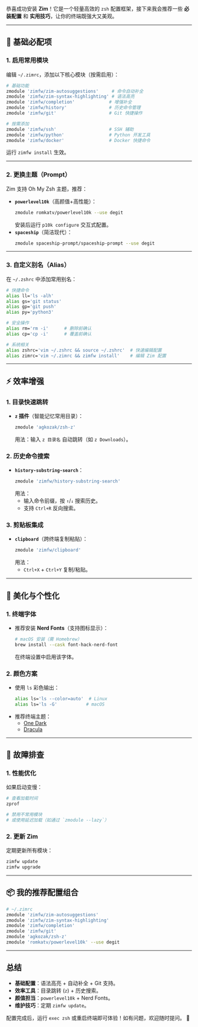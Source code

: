 恭喜成功安装 **Zim**！它是一个轻量高效的 `zsh` 配置框架，接下来我会推荐一些 **必装配置** 和 **实用技巧**，让你的终端既强大又美观。

---

## **📌 基础必配项**
### 1. **启用常用模块**
编辑 `~/.zimrc`，添加以下核心模块（按需启用）：
```sh
# 基础功能
zmodule 'zimfw/zim-autosuggestions'     # 命令自动补全
zmodule 'zimfw/zim-syntax-highlighting' # 语法高亮
zmodule 'zimfw/completion'             # 增强补全
zmodule 'zimfw/history'                # 历史命令管理
zmodule 'zimfw/git'                    # Git 快捷操作

# 按需添加
zmodule 'zimfw/ssh'                    # SSH 辅助
zmodule 'zimfw/python'                 # Python 开发工具
zmodule 'zimfw/docker'                 # Docker 快捷命令
```
运行 `zimfw install` 生效。

---

### 2. **更换主题（Prompt）**
Zim 支持 Oh My Zsh 主题，推荐：
- **`powerlevel10k`**（高颜值+高性能）：
  ```sh
  zmodule romkatv/powerlevel10k --use degit
  ```
  安装后运行 `p10k configure` 交互式配置。
- **`spaceship`**（简洁现代）：
  ```sh
  zmodule spaceship-prompt/spaceship-prompt --use degit
  ```

---

### 3. **自定义别名（Alias）**
在 `~/.zshrc` 中添加常用别名：
```sh
# 快捷命令
alias ll='ls -alh'
alias gs='git status'
alias gp='git push'
alias py='python3'

# 安全操作
alias rm='rm -i'      # 删除前确认
alias cp='cp -i'      # 覆盖前确认

# 系统相关
alias zshrc='vim ~/.zshrc && source ~/.zshrc'  # 快速编辑配置
alias zimrc='vim ~/.zimrc && zimfw install'    # 编辑 Zim 配置
```

---

## **⚡ 效率增强**
### 1. **目录快速跳转**
- **`z` 插件**（智能记忆常用目录）：
  ```sh
  zmodule 'agkozak/zsh-z'
  ```
  用法：输入 `z 目录名` 自动跳转（如 `z Downloads`）。

### 2. **历史命令搜索**
- **`history-substring-search`**：
  ```sh
  zmodule 'zimfw/history-substring-search'
  ```
  用法：
  - 输入命令前缀，按 `↑`/`↓` 搜索历史。
  - 支持 `Ctrl+R` 反向搜索。

### 3. **剪贴板集成**
- **`clipboard`**（跨终端复制粘贴）：
  ```sh
  zmodule 'zimfw/clipboard'
  ```
  用法：
  - `Ctrl+X` + `Ctrl+Y` 复制/粘贴。

---

## **🎨 美化与个性化**
### 1. **终端字体**
- 推荐安装 **Nerd Fonts**（支持图标显示）：
  ```sh
  # macOS 安装（需 Homebrew）
  brew install --cask font-hack-nerd-font
  ```
  在终端设置中启用该字体。

### 2. **颜色方案**
- 使用 `ls` 彩色输出：
  ```sh
  alias ls='ls --color=auto'  # Linux
  alias ls='ls -G'           # macOS
  ```
- 推荐终端主题：
  - [One Dark](https://github.com/nathanbuchar/atom-one-dark-terminal)
  - [Dracula](https://draculatheme.com/terminal)

---

## **🔧 故障排查**
### 1. **性能优化**
如果启动变慢：
```sh
# 查看加载时间
zprof

# 禁用不常用模块
# 或使用延迟加载（如通过 `zmodule --lazy`）
```

### 2. **更新 Zim**
定期更新所有模块：
```sh
zimfw update
zimfw upgrade
```

---

## **📦 我的推荐配置组合**
```sh
# ~/.zimrc
zmodule 'zimfw/zim-autosuggestions'
zmodule 'zimfw/zim-syntax-highlighting'
zmodule 'zimfw/completion'
zmodule 'zimfw/git'
zmodule 'agkozak/zsh-z'
zmodule 'romkatv/powerlevel10k' --use degit
```

---

## **总结**
- **基础配置**：语法高亮 + 自动补全 + Git 支持。
- **效率工具**：目录跳转 (`z`) + 历史搜索。
- **颜值担当**：`powerlevel10k` + Nerd Fonts。
- **维护技巧**：定期 `zimfw update`。

配置完成后，运行 `exec zsh` 或重启终端即可体验！如有问题，欢迎随时提问。 🚀